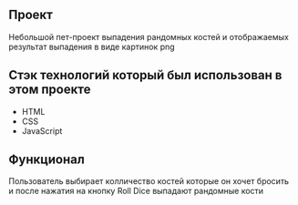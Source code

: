 ## Проект
Небольшой пет-проект выпадения рандомных костей и отображаемых результат выпадения в виде картинок png


## Стэк технологий который был использован в этом проекте

- HTML
- CSS
- JavaScript

## Функционал

Пользователь выбирает колличество костей которые он хочет бросить и после нажатия на кнопку Roll Dice выпадают рандомные кости
